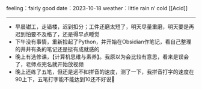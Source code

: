 feeling：fairly good
date：2023-10-18
weather：little rain n‘ cold
[[Acid]]
***
- 早晨钳工，走错楼，迟到扣分；工件还磨太短了，明天尽量重磨，明天要是再迟到怕要不及格了，还是得早点睡觉
- 下午没有事情，重新捡起了Python，并开始在Obsidian作笔记，看自己整理的井井有条的笔记还是挺有成就感的
- 晚上有选修课，【计算机思维与素养】。我原以为会比较有意思，看来是误会了，老师点完名就开始放视频
- 晚上还练了五笔，但还是远不如拼音的速度，测了一下，我拼音打字的速度在90上下，五笔打字能不能达到10还不好说🫤